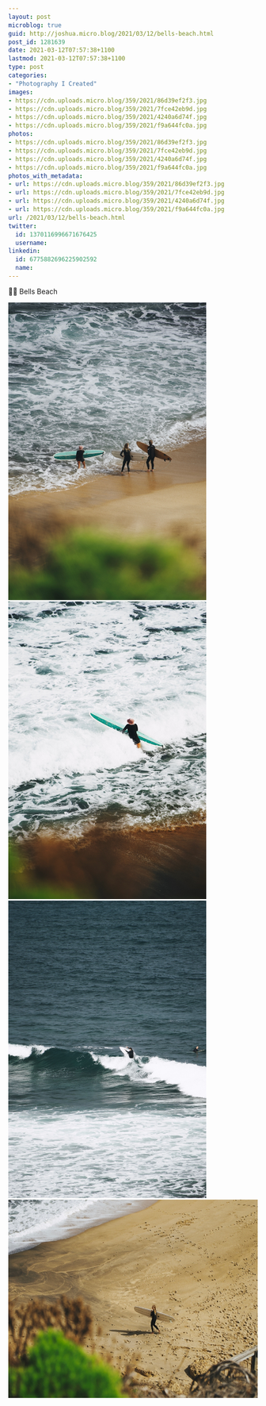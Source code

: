```yaml
---
layout: post
microblog: true
guid: http://joshua.micro.blog/2021/03/12/bells-beach.html
post_id: 1281639
date: 2021-03-12T07:57:38+1100
lastmod: 2021-03-12T07:57:38+1100
type: post
categories:
- "Photography I Created"
images:
- https://cdn.uploads.micro.blog/359/2021/86d39ef2f3.jpg
- https://cdn.uploads.micro.blog/359/2021/7fce42eb9d.jpg
- https://cdn.uploads.micro.blog/359/2021/4240a6d74f.jpg
- https://cdn.uploads.micro.blog/359/2021/f9a644fc0a.jpg
photos:
- https://cdn.uploads.micro.blog/359/2021/86d39ef2f3.jpg
- https://cdn.uploads.micro.blog/359/2021/7fce42eb9d.jpg
- https://cdn.uploads.micro.blog/359/2021/4240a6d74f.jpg
- https://cdn.uploads.micro.blog/359/2021/f9a644fc0a.jpg
photos_with_metadata:
- url: https://cdn.uploads.micro.blog/359/2021/86d39ef2f3.jpg
- url: https://cdn.uploads.micro.blog/359/2021/7fce42eb9d.jpg
- url: https://cdn.uploads.micro.blog/359/2021/4240a6d74f.jpg
- url: https://cdn.uploads.micro.blog/359/2021/f9a644fc0a.jpg
url: /2021/03/12/bells-beach.html
twitter:
  id: 1370116996671676425
  username: 
linkedin:
  id: 6775882696225902592
  name: 
---
```

🏄‍♀️ Bells Beach

<img src="uploads/2021/86d39ef2f3.jpg" width="400" height="600" alt="" /><img src="uploads/2021/7fce42eb9d.jpg" width="400" height="600" alt="" /><img src="uploads/2021/4240a6d74f.jpg" width="400" height="600" alt="" /><img src="uploads/2021/f9a644fc0a.jpg" width="600" height="400" alt="" />

